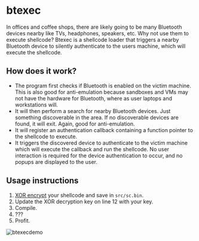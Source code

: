 # btexec

In offices and coffee shops, there are likely going to be many Bluetooth devices nearby like TVs, headphones, speakers, etc. Why not use them to execute shellcode? Btexec is a shellcode loader that triggers a nearby Bluetooth device to silently authenticate to the users machine, which will execute the shellcode.

## How does it work?
* The program first checks if Bluetooth is enabled on the victim machine. This is also good for anti-emulation because sandboxes and VMs may not have the hardware for Bluetooth, where as user laptops and workstations will.
* It will then perform a search for nearby Bluetooth devices. Just something discoverable in the area. If no discoverable devices are found, it will exit. Again, good for anti-emulation.
* It will register an authentication callback containing a function pointer to the shellcode to execute.
* It triggers the discovered device to authenticate to the victim machine which will execute the callback and run the shellcode. No user interaction is required for the device authentication to occur, and no popups are displayed to the user.


## Usage instructions
1. [XOR encrypt](https://github.com/djackreuter/shellcode-encryption) your shellcode and save in `src/sc.bin`.
2. Update the XOR decryption key on line 12 with your key.
3. Compile.
4. ???
5. Profit.

![btexecdemo](https://github.com/user-attachments/assets/f5919539-8c03-412c-b4a3-056775e2f739)
